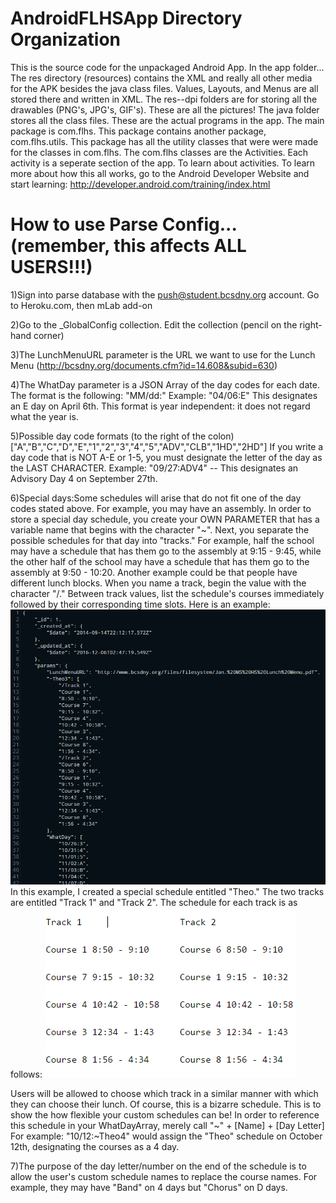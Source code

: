 AndroidFLHSApp Directory Organization
==============
This is the source code for the unpackaged Android App.
In the app folder...
The res directory (resources) contains the XML and really all other media for the APK besides the java class files.
Values, Layouts, and Menus are all stored there and written in XML.
The res--dpi folders are for storing all the drawables (PNG's, JPG's, GIF's). These are all the pictures!
The java folder stores all the class files. These are the actual programs in the app. 
The main package is com.flhs. This package contains another package, com.flhs.utils. This package has all the utility classes
that were were made for the classes in com.flhs.
The com.flhs classes are the Activities. Each activity is a seperate section of the app. To learn about activities.
To learn more about how this all works, go to the Android Developer Website and start learning: http://developer.android.com/training/index.html

How to use Parse Config... (remember, this affects ALL USERS!!!)
================================================
1)Sign into parse database with the push@student.bcsdny.org account.
  Go to Heroku.com, then mLab add-on
  
2)Go to the \_GlobalConfig collection. Edit the collection (pencil on the right-hand corner)

3)The LunchMenuURL parameter is the URL we want to use for the Lunch Menu (http://bcsdny.org/documents.cfm?id=14.608&subid=630)

4)The WhatDay parameter is a JSON Array of the day codes for each date. The format is the following: "MM/dd:<daycode>" Example: "04/06:E" This designates an E day on April 6th. This format is year independent: it does not regard what the year is.

5)Possible day code formats (to the right of the colon)
["A","B","C","D","E","1","2","3","4","5","ADV","CLB","1HD","2HD"]
If you write a day code that is NOT A-E or 1-5, you must designate the letter of the day as the LAST CHARACTER.
Example: "09/27:ADV4" -- This designates an Advisory Day 4 on September 27th.

6)Special days:Some schedules will arise that do not fit one of the day codes stated above. For example, you may have an assembly. In order to store a special day schedule, you create your OWN PARAMETER that has a variable name that begins with the character "\~". Next, you separate the possible schedules for that day into "tracks." For example, half the school may have a schedule that has them go to the assembly at 9:15 - 9:45, while the other half of the school may have a schedule that has them go to the assembly at 9:50 - 10:20. Another example could be that people have different lunch blocks. When you name a track, begin the value with the character "/." Between track values, list the schedule's courses immediately followed by their corresponding time slots. Here is an example: 
![Screenshot should be here.](https://github.com/DrewGregory/AndroidFLHSApp/blob/master/mLabParseConfig.PNG?raw=true)
In this example, I created a special schedule entitled "Theo." The two tracks are entitled "Track 1" and "Track 2". The schedule for each track is as follows:
![Transcribed schedule should be here](https://github.com/DrewGregory/AndroidFLHSApp/blob/master/Transcribed%20schedule.PNG?raw=true)

Users will be allowed to choose which track in a similar manner with which they can choose their lunch.
Of course, this is a bizarre schedule. This is to show the how flexible your custom schedules can be!
In order to reference this schedule in your WhatDayArray, merely call "\~" + [Name] + [Day Letter]
For example: "10/12:~Theo4" would assign the "Theo" schedule on October 12th, designating the courses as a 4 day. 

7)The purpose of the day letter/number on the end of the schedule is to allow the user's custom schedule names to replace the course names. For example, they may have "Band" on 4 days but "Chorus" on D days. 
